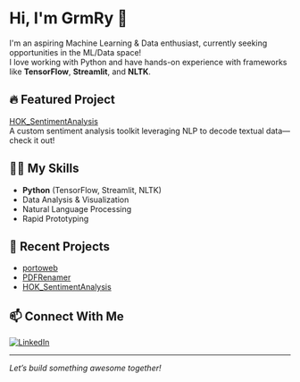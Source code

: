# Hi, I'm GrmRy 👋

I'm an aspiring Machine Learning & Data enthusiast, currently seeking opportunities in the ML/Data space!  
I love working with Python and have hands-on experience with frameworks like **TensorFlow**, **Streamlit**, and **NLTK**.

## 🔥 Featured Project
[HOK_SentimentAnalysis](https://github.com/GrmRy/HOK_SentimentAnalysis)  
A custom sentiment analysis toolkit leveraging NLP to decode textual data—check it out!

## 🧑‍💻 My Skills
- **Python** (TensorFlow, Streamlit, NLTK)
- Data Analysis & Visualization
- Natural Language Processing
- Rapid Prototyping

## 🚀 Recent Projects
- [portoweb](https://github.com/GrmRy/portoweb)
- [PDFRenamer](https://github.com/GrmRy/PDFRenamer)
- [HOK_SentimentAnalysis](https://github.com/GrmRy/HOK_SentimentAnalysis)

## 📫 Connect With Me
[![LinkedIn](https://img.shields.io/badge/LinkedIn-blue?logo=linkedin)](https://www.linkedin.com/in/andrea-satria-nagari/)

<!--
Want to know more, collaborate, or just say hi? Don't hesitate to reach out!
-->

---

*Let’s build something awesome together!*
